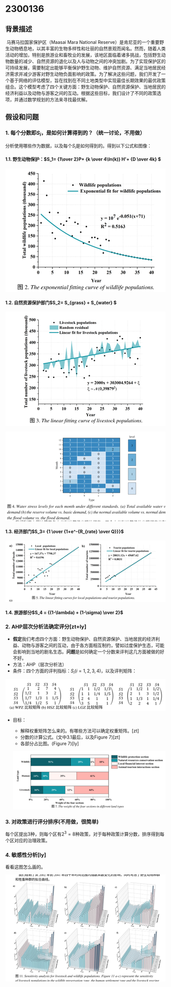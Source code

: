 # 2300136

## 背景描述

​	马赛马拉国家保护区（Maasai Mara National Reserve）是肯尼亚的一个重要野生动物栖息地，以其丰富的生物多样性和壮丽的自然景观而闻名。然而，随着人类活动的增加，特别是旅游业和畜牧业的发展，该地区面临着诸多挑战，包括野生动物数量的减少、自然资源的退化以及人与动物之间的冲突加剧。为了实现保护区的可持续发展，需要制定出能够平衡保护野生动物、维护自然资源、满足当地居民经济需求并减少游客对野生动物负面影响的政策。为了解决这些问题，我们开发了一个基于网络的评估模型，旨在找到在不同土地类型中实现最佳长期效果的最优政策组合。这个模型考虑了四个关键方面：野生动物保护、自然资源保护、当地居民的经济利益以及动物与游客之间的互动。根据这些目标，我们设计了不同的政策选项，并通过数学规划的方法来寻找最优解。

## 假设和问题

### 1. 每个分数即$S_i$，是如何计算得到的？（统一讨论，不用做）

分析使用哪些作为数据，以及每个$S_i$是如何得到的。得到以下公式和图像：

#### 1.1. 野生动物保护：$S_1= {1\over 2}P+ {k \over 4\ln(k)} H'+ {D \over 4k} $ 

![image-20250108230842603](./assets/Q1/S1.png)

#### 1.2. 自然资源保护部门$S_2= S_{grass} + S_{water} $

![image-20250108231302652](./assets/Q1/S2_grass.png)

![image-20250108231409065](./assets/Q1/S2_water.png)

#### 1.3. 经济部门$S_3= {1 \over {1+e^-{R_{rate} \over Q}}}$

![image-20250108231737815](./assets/Q1/S3.png)

#### 1.4. 旅游部分$S_4 = {(1-\lambda) + (1-\sigma) \over 2}$



### 2. AHP层次分析法确定评分[zt+ly]

- **假定**我们考虑四个方面：野生动物保护、自然资源保护、当地居民的经济利益、动物与游客之间的互动，由于各方面相互制约，譬如过度保护生态，可能会影响到当地的剧名生态。**问题**是如何确定一个分数来评判这几方面被做的好不好。
- 方法：AHP（层次分析法）
- 条件：四个方面的评判指标：$S_i(i=1,2,3,4)$，以及评判矩阵：

![评判矩阵](./assets/Q2/评判矩阵.png)

- 目标：

  - 解释权重矩阵怎么来的。有哪些方法可以确定权重矩阵。[zt]
  - 分数的计算公式。(文中3.1最后，以及Figure 7)[zt]
  - 各部分占比图。(Figure 7)[ly]

  ![权重占比](./assets/Q2/权重占比.png)



### 3. 对政策进行评分排序(不用做，很简单)

每个区提出3种，则每个区有$2^3=8$种政策，对于每种政策计算分数，排序得到每个区对应的治理政策。

### 4. 敏感性分析[ly]

看看这图怎么画的。

![image-20250108233615177](./assets/Q4/三维图.png)





